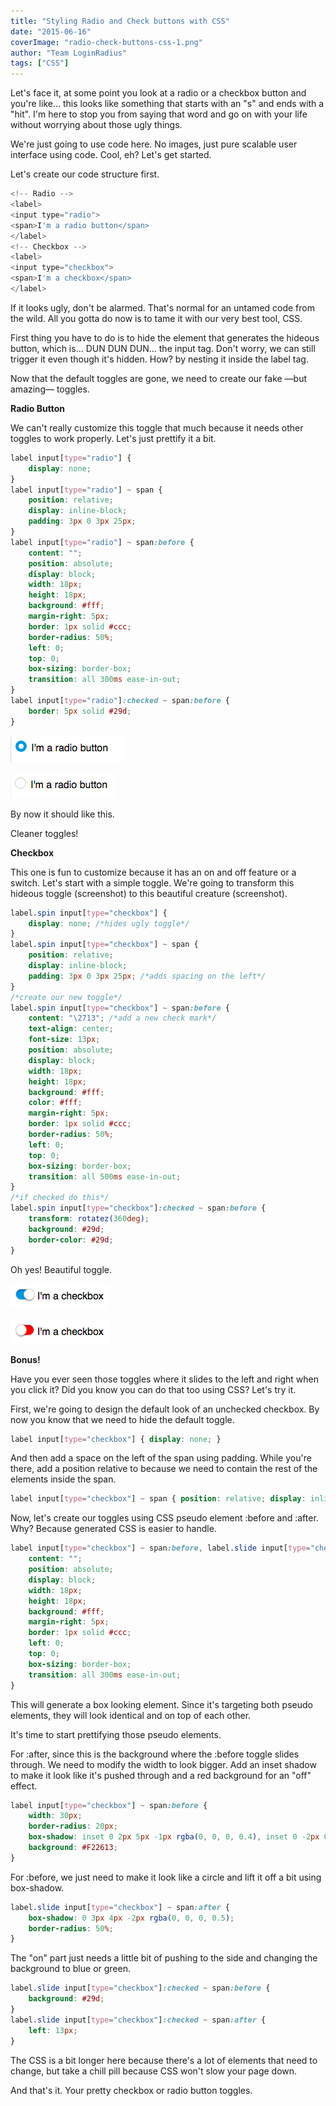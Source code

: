 ```yaml
---
title: "Styling Radio and Check buttons with CSS"
date: "2015-06-16"
coverImage: "radio-check-buttons-css-1.png"
author: "Team LoginRadius"
tags: ["CSS"]
---
```


Let's face it, at some point you look at a radio or a checkbox button and you're like... this looks like something that starts with an "s" and ends with a "hit". I'm here to stop you from saying that word and go on with your life without worrying about those ugly things.

We're just going to use code here. No images, just pure scalable user interface using code. Cool, eh? Let's get started.

Let's create our code structure first.

```js
<!-- Radio --> 
<label>
<input type="radio">
<span>I'm a radio button</span>
</label>
<!-- Checkbox -->
<label>
<input type="checkbox">
<span>I'm a checkbox</span>
</label>
```
  
If it looks ugly, don't be alarmed. That's normal for an untamed code from the wild. All you gotta do now is to tame it with our very best tool, CSS.

First thing you have to do is to hide the element that generates the hideous button, which is... DUN DUN DUN... the input tag. Don't worry, we can still trigger it even though it's hidden. How? by nesting it inside the label tag.

Now that the default toggles are gone, we need to create our fake —but amazing— toggles.

**Radio Button**

We can't really customize this toggle that much because it needs other toggles to work properly. Let's just prettify it a bit.

```css
label input[type="radio"] {
    display: none;
}
label input[type="radio"] ~ span {
    position: relative;
    display: inline-block;
    padding: 3px 0 3px 25px;
}
label input[type="radio"] ~ span:before {
    content: "";
    position: absolute;
    display: block;
    width: 18px;
    height: 18px;
    background: #fff;
    margin-right: 5px;
    border: 1px solid #ccc;
    border-radius: 50%;
    left: 0;
    top: 0;
    box-sizing: border-box;
    transition: all 300ms ease-in-out;
}
label input[type="radio"]:checked ~ span:before {
    border: 5px solid #29d;
}
```

![checked-radio](checked-radio.png)

![unchecked-radio](unchecked-radio.png)

By now it should like this.  
  

Cleaner toggles!

**Checkbox**

This one is fun to customize because it has an on and off feature or a switch. Let's start with a simple toggle. We're going to transform this hideous toggle (screenshot) to this beautiful creature (screenshot).

```css
label.spin input[type="checkbox"] {
    display: none; /*hides ugly toggle*/
}
label.spin input[type="checkbox"] ~ span {
    position: relative;
    display: inline-block;
    padding: 3px 0 3px 25px; /*adds spacing on the left*/
}
/*create our new toggle*/
label.spin input[type="checkbox"] ~ span:before {
    content: "\2713"; /*add a new check mark*/
    text-align: center;
    font-size: 13px;
    position: absolute;
    display: block;
    width: 18px;
    height: 18px;
    background: #fff;
    color: #fff;
    margin-right: 5px;
    border: 1px solid #ccc;
    border-radius: 50%;
    left: 0;
    top: 0;
    box-sizing: border-box;
    transition: all 500ms ease-in-out;
}
/*if checked do this*/
label.spin input[type="checkbox"]:checked ~ span:before {
    transform: rotatez(360deg);
    background: #29d;
    border-color: #29d;
}
```
  
Oh yes! Beautiful toggle.

![checked-check](checked-check.png)

![unchecked-checkbox](unchecked-checkbox.png)

**Bonus!**

Have you ever seen those toggles where it slides to the left and right when you click it? Did you know you can do that too using CSS? Let's try it.

First, we're going to design the default look of an unchecked checkbox. By now you know that we need to hide the default toggle.

```css
label input[type="checkbox"] { display: none; }
```  
And then add a space on the left of the span using padding. While you're there, add a position relative to because we need to contain the rest of the elements inside the span.

```css
label input[type="checkbox"] ~ span { position: relative; display: inline-block; padding: 3px 0 3px 35px; }
```
  
Now, let's create our toggles using CSS pseudo element :before and :after. Why? Because generated CSS is easier to handle.

```css
label input[type="checkbox"] ~ span:before, label.slide input[type="checkbox"] ~ span:after {
    content: "";
    position: absolute;
    display: block;
    width: 18px;
    height: 18px;
    background: #fff;
    margin-right: 5px;
    border: 1px solid #ccc;
    left: 0;
    top: 0;
    box-sizing: border-box;
    transition: all 300ms ease-in-out;
}
```

This will generate a box looking element. Since it's targeting both pseudo elements, they will look identical and on top of each other.

It's time to start prettifying those pseudo elements.

For :after, since this is the background where the :before toggle slides through. We need to modify the width to look bigger. Add an inset shadow to make it look like it's pushed through and a red background for an "off" effect.

```css
label input[type="checkbox"] ~ span:before {
    width: 30px;
    border-radius: 20px;
    box-shadow: inset 0 2px 5px -1px rgba(0, 0, 0, 0.4), inset 0 -2px 0 -1px rgba(255, 255, 255, 0.2);
    background: #F22613;
}
```

For :before, we just need to make it look like a circle and lift it off a bit using box-shadow.

```css
label.slide input[type="checkbox"] ~ span:after {
    box-shadow: 0 3px 4px -2px rgba(0, 0, 0, 0.5);
    border-radius: 50%;
}
```

The "on" part just needs a little bit of pushing to the side and changing the background to blue or green.

```css
label.slide input[type="checkbox"]:checked ~ span:before {
    background: #29d;
}
label.slide input[type="checkbox"]:checked ~ span:after {
    left: 13px;
}
```

The CSS is a bit longer here because there's a lot of elements that need to change, but take a chill pill because CSS won't slow your page down.

And that's it. Your pretty checkbox or radio button toggles.
